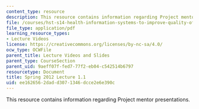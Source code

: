 ```yaml
---
content_type: resource
description: This resource contains information regarding Project mentor presentations.
file: /courses/hst-s14-health-information-systems-to-improve-quality-of-care-in-resource-poor-settings-spring-2012/ee1626562dadd3071346dcce2e6e390c_MITHST_S14S12_lec04a_1201.pdf
file_type: application/pdf
learning_resource_types:
- Lecture Videos
license: https://creativecommons.org/licenses/by-nc-sa/4.0/
ocw_type: OCWFile
parent_title: Lecture Videos and Slides
parent_type: CourseSection
parent_uid: 9aeff07f-fed7-77f2-eb04-c542514b6797
resourcetype: Document
title: Spring 2012 Lecture 1.1
uid: ee162656-2dad-d307-1346-dcce2e6e390c
---
```

This resource contains information regarding Project mentor presentations.